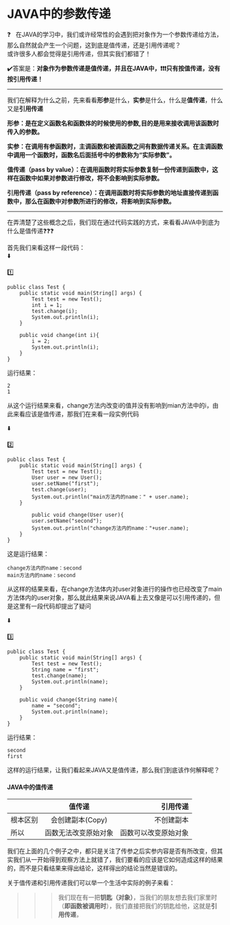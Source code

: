 # JAVA中的参数传递
:question:&nbsp;&nbsp;&nbsp;在JAVA的学习中，我们或许经常性的会遇到把对象作为一个参数传递给方法，那么自然就会产生一个问题，这到底是值传递，还是引用传递呢？</br>
或许很多人都会觉得是引用传递，但其实我们都错了！

:heavy_check_mark:答案是：**对象作为参数传递是值传递，并且在JAVA中，:heavy_exclamation_mark::heavy_exclamation_mark::heavy_exclamation_mark:只有按值传递，没有按引用传递！**

-----
我们在解释为什么之前，先来看看**形参**是什么，**实参**是什么，什么是**值传递**，什么又是**引用传递**

**形参：是在定义函数名和函数体的时候使用的参数,目的是用来接收调用该函数时传入的参数。**

**实参：在调用有参函数时，主调函数和被调函数之间有数据传递关系。在主调函数中调用一个函数时，函数名后面括号中的参数称为“实际参数”。**

**值传递（pass by value）：在调用函数时将实际参数复制一份传递到函数中，这样在函数中如果对参数进行修改，将不会影响到实际参数。**

**引用传递（pass by reference）：在调用函数时将实际参数的地址直接传递到函数中，那么在函数中对参数所进行的修改，将影响到实际参数。**

------

在弄清楚了这些概念之后，我们现在通过代码实践的方式，来看看JAVA中到底为什么是值传递:question::question::question:

首先我们来看这样一段代码：</br>
:arrow_down:</br>

:one:
```
public class Test {
    public static void main(String[] args) {
        Test test = new Test();
        int i = 1;
        test.change(i);
        System.out.println(i);
    }

    public void change(int i){
        i = 2;
        System.out.println(i);
    }
}
```
运行结果：
```
2
1
```

从这个运行结果来看，change方法内改变i的值并没有影响到mian方法中的i，由此来看应该是值传递，那我们在来看一段实例代码</br>

:arrow_down:</br>

:two:
```
public class Test {
    public static void main(String[] args) {
        Test test = new Test();
        User user = new User();
        user.setName("first");
        test.change(user);
        System.out.println("main方法内的name：" + user.name);
    }

        public void change(User user){
        user.setName("second");
        System.out.println("change方法内的name："+user.name);
    }
}
```

这是运行结果：
```
change方法内的name：second
main方法内的name：second
```
从这样的结果来看，在change方法体内对user对象进行的操作也已经改变了main方法体内的user对象，那么就此结果来说JAVA看上去又像是可以引用传递的，但是这里有一段代码却提出了疑问</br>

:arrow_down:</br>

:three:
```
public class Test {
    public static void main(String[] args) {
        Test test = new Test();
        String name = "first";
        test.change(name);
        System.out.println(name);
    }

    public void change(String name){
        name = "second";
        System.out.println(name);
    }
}
```
运行结果：
```
second
first
```
这样的运行结果，让我们看起来JAVA又是值传递，那么我们到底该作何解释呢？

#### JAVA中的值传递
 &nbsp;|值传递|引用传递
---|:--:|---:
根本区别|会创建副本(Copy)|不创建副本
所以|函数无法改变原始对象|函数可以改变原始对象

我们在上面的几个例子之中，都只是关注了传参之后实参内容是否有所改变，但其实我们从一开始得到观察方法上就错了，我们要看的应该是它如何造成这样的结果的，而不是只看结果来得出结论，这样得出的结论当然是错误的。

关于值传递和引用传递我们可以举一个生活中实际的例子来看：
>>> 我们现在有一把**钥匙（对象）**，当我们的朋友想去我们家里时（**即函数被调用时**），我们直接把我们的钥匙给他，这就是**引用传递**，





